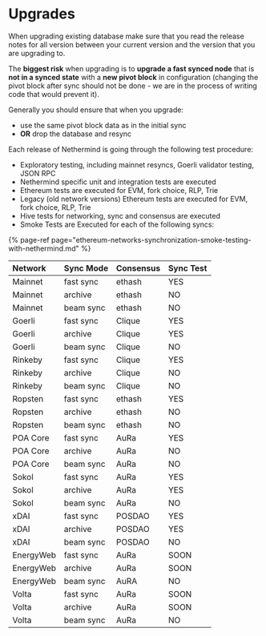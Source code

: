 # Upgrades

When upgrading existing database make sure that you read the release notes for all version between your current version and the version that you are upgrading to.

The **biggest risk** when upgrading is to **upgrade a fast synced node** that is **not in a synced state** with a **new pivot block** in configuration \(changing the pivot block after sync should not be done - we are in the process of writing code that would prevent it\).

Generally you should ensure that when you upgrade:

* use the same pivot block data as in the initial sync
* **OR** drop the database and resync

Each release of Nethermind is going through the following test procedure:

* Exploratory testing, including mainnet resyncs, Goerli validator testing, JSON RPC
* Nethermind specific unit and integration tests are executed
* Ethereum tests are executed for EVM, fork choice, RLP, Trie
* Legacy \(old network versions\) Ethereum tests are executed for EVM, fork choice, RLP, Trie
* Hive tests for networking, sync and consensus are executed
* Smoke Tests are Executed for each of the following syncs:

{% page-ref page="ethereum-networks-synchronization-smoke-testing-with-nethermind.md" %}

| Network | Sync Mode | Consensus | Sync Test |
| :--- | :--- | :--- | :--- |
| Mainnet | fast sync | ethash | YES |
| Mainnet | archive | ethash | NO |
| Mainnet | beam sync | ethash | NO |
| Goerli | fast sync | Clique | YES |
| Goerli | archive | Clique | YES |
| Goerli | beam sync | Clique | NO |
| Rinkeby | fast sync | Clique | YES |
| Rinkeby | archive | Clique | NO |
| Rinkeby | beam sync | Clique | NO |
| Ropsten | fast sync | ethash | YES |
| Ropsten | archive | ethash | NO |
| Ropsten | beam sync | ethash | NO |
| POA Core | fast sync | AuRa | YES |
| POA Core | archive | AuRa | NO |
| POA Core | beam sync | AuRa | NO |
| Sokol | fast sync | AuRa | YES |
| Sokol | archive | AuRa | YES |
| Sokol | beam sync | AuRa | NO |
| xDAI | fast sync | POSDAO | YES |
| xDAI | archive | POSDAO | YES |
| xDAI | beam sync | POSDAO | NO |
| EnergyWeb | fast sync | AuRa | SOON |
| EnergyWeb | archive | AuRa | SOON |
| EnergyWeb | beam sync | AuRA | NO |
| Volta | fast sync | AuRa | SOON |
| Volta | archive | AuRa | SOON |
| Volta | beam sync | AuRa | NO |

